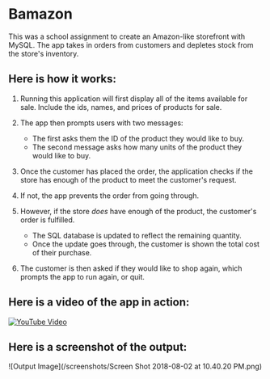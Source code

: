 # Bamazon

This was a school assignment to create an Amazon-like storefront with MySQL. The app takes in orders from customers and depletes stock from the store's inventory.

## Here is how it works:

1. Running this application will first display all of the items available for sale. Include the ids, names, and prices of products for sale.

2. The app then prompts users with two messages:

    * The first asks them the ID of the product they would like to buy.
    * The second message asks how many units of the product they would like to buy. 

3. Once the customer has placed the order, the application checks if the store has enough of the product to meet the customer's request.  

4. If not, the app prevents the order from going through.

5. However, if the store _does_ have enough of the product, the customer's order is fulfilled.
   * The SQL database is updated to reflect the remaining quantity.
   * Once the update goes through, the customer is shown the total cost of their purchase.

6. The customer is then asked if they would like to shop again, which prompts the app to run again, or quit.

## Here is a video of the app in action: 

[![YouTube Video](http://img.youtube.com/vi/qevBmGEqe2A/0.jpg)](http://www.youtube.com/watch?v=qevBmGEqe2A)

## Here is a screenshot of the output: 

![Output Image](/screenshots/Screen Shot 2018-08-02 at 10.40.20 PM.png)







